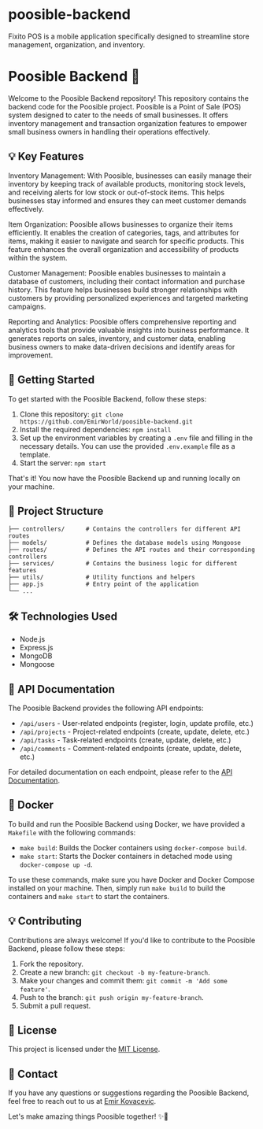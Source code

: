 # poosible-backend
Fixito POS is a mobile application specifically designed to streamline store management, organization, and inventory.
# Poosible Backend 🌟

Welcome to the Poosible Backend repository! This repository contains the backend code for the Poosible project. Poosible is a Point of Sale (POS) system designed to cater to the needs of small businesses. It offers inventory management and transaction organization features to empower small business owners in handling their operations effectively.

## 💡 Key Features

Inventory Management: With Poosible, businesses can easily manage their inventory by keeping track of available products, monitoring stock levels, and receiving alerts for low stock or out-of-stock items. This helps businesses stay informed and ensures they can meet customer demands effectively.

Item Organization: Poosible allows businesses to organize their items efficiently. It enables the creation of categories, tags, and attributes for items, making it easier to navigate and search for specific products. This feature enhances the overall organization and accessibility of products within the system.

Customer Management: Poosible enables businesses to maintain a database of customers, including their contact information and purchase history. This feature helps businesses build stronger relationships with customers by providing personalized experiences and targeted marketing campaigns.

Reporting and Analytics: Poosible offers comprehensive reporting and analytics tools that provide valuable insights into business performance. It generates reports on sales, inventory, and customer data, enabling business owners to make data-driven decisions and identify areas for improvement.

## 🚀 Getting Started

To get started with the Poosible Backend, follow these steps:

1. Clone this repository: `git clone https://github.com/EmirWorld/poosible-backend.git`
2. Install the required dependencies: `npm install`
3. Set up the environment variables by creating a `.env` file and filling in the necessary details. You can use the provided `.env.example` file as a template.
4. Start the server: `npm start`

That's it! You now have the Poosible Backend up and running locally on your machine.

## 📁 Project Structure

```
├── controllers/      # Contains the controllers for different API routes
├── models/           # Defines the database models using Mongoose
├── routes/           # Defines the API routes and their corresponding controllers
├── services/         # Contains the business logic for different features
├── utils/            # Utility functions and helpers
├── app.js            # Entry point of the application
└── ...
```

## 🛠️ Technologies Used

- Node.js
- Express.js
- MongoDB
- Mongoose

## 📝 API Documentation

The Poosible Backend provides the following API endpoints:

- `/api/users` - User-related endpoints (register, login, update profile, etc.)
- `/api/projects` - Project-related endpoints (create, update, delete, etc.)
- `/api/tasks` - Task-related endpoints (create, update, delete, etc.)
- `/api/comments` - Comment-related endpoints (create, update, delete, etc.)

For detailed documentation on each endpoint, please refer to the [API Documentation](API_DOCUMENTATION.md).

## 🐳 Docker

To build and run the Poosible Backend using Docker, we have provided a `Makefile` with the following commands:

- `make build`: Builds the Docker containers using `docker-compose build`.
- `make start`: Starts the Docker containers in detached mode using `docker-compose up -d`.

To use these commands, make sure you have Docker and Docker Compose installed on your machine. Then, simply run `make build` to build the containers and `make start` to start the containers.

## 💡 Contributing

Contributions are always welcome! If you'd like to contribute to the Poosible Backend, please follow these steps:

1. Fork the repository.
2. Create a new branch: `git checkout -b my-feature-branch`.
3. Make your changes and commit them: `git commit -m 'Add some feature'`.
4. Push to the branch: `git push origin my-feature-branch`.
5. Submit a pull request.

## 📄 License

This project is licensed under the [MIT License](LICENSE).

## 📧 Contact

If you have any questions or suggestions regarding the Poosible Backend, feel free to reach out to us at [Emir Kovacevic](mailto:emirkovacevic@protonmail.com).

Let's make amazing things Poosible together! ✨🙌
